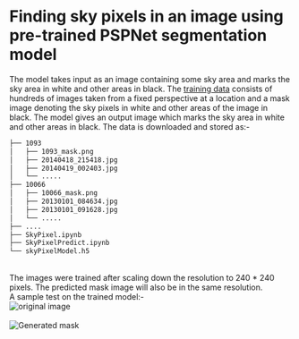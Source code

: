# Finding sky pixels in an image using pre-trained PSPNet segmentation model

The model takes input as an image containing some sky area and marks the sky area in white and other areas in black.
The [training data](https://cs.valdosta.edu/~rpmihail/skyfinder/) consists of hundreds of images taken from a fixed perspective at a location and a mask image denoting the sky pixels in white and other areas of the image in black. The model gives an output image which marks the sky area in white and other areas
in black. The data is downloaded and stored as:-
```bash
├── 1093
│   ├── 1093_mask.png
│   ├── 20140418_215418.jpg
│   ├── 20140419_002403.jpg
│   └── .....
├── 10066
│   ├── 10066_mask.png
│   ├── 20130101_084634.jpg
│   ├── 20130101_091628.jpg
│   └── .....
├── ....
├── SkyPixel.ipynb
├── SkyPixelPredict.ipynb
└── skyPixelModel.h5
```
\
The images were trained after scaling down the resolution to 240 * 240 pixels. The predicted mask image will also be in the same resolution.
\
A sample test on the trained model:-
\
![original image](test_img.jpg?raw=true "test_img.jpg")
\
\
![Generated mask](test_mask.png?raw=true "test_mask.png")


